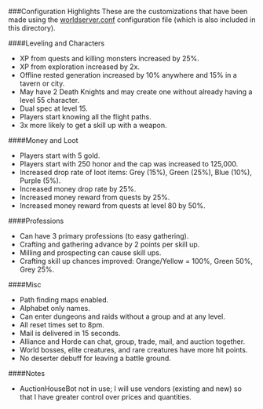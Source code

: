 ###Configuration Highlights
These are the customizations that have been made using the [worldserver.conf](worldserver.conf) configuration file (which is also included in this directory).

####Leveling and Characters
- XP from quests and killing monsters increased by 25%.
- XP from exploration increased by 2x.
- Offline rested generation increased by 10% anywhere and 15% in a tavern or city.
- May have 2 Death Knights and may create one without already having a level 55 character.
- Dual spec at level 15.
- Players start knowing all the flight paths.
- 3x more likely to get a skill up with a weapon.

####Money and Loot
- Players start with 5 gold.
- Players start with 250 honor and the cap was increased to 125,000.
- Increased drop rate of loot items: Grey (15%), Green (25%), Blue (10%), Purple (5%).
- Increased money drop rate by 25%.
- Increased money reward from quests by 25%.
- Increased money reward from quests at level 80 by 50%.

####Professions
- Can have 3 primary professions (to easy gathering).
- Crafting and gathering advance by 2 points per skill up.
- Milling and prospecting can cause skill ups.
- Crafting skill up chances improved: Orange/Yellow = 100%, Green 50%, Grey 25%.

####Misc
- Path finding maps enabled.
- Alphabet only names.
- Can enter dungeons and raids without a group and at any level.
- All reset times set to 8pm.
- Mail is delivered in 15 seconds.
- Alliance and Horde can chat, group, trade, mail, and auction together.
- World bosses, elite creatures, and rare creatures have more hit points.
- No deserter debuff for leaving a battle ground.

####Notes
- AuctionHouseBot not in use; I will use vendors (existing and new) so that I have greater control over prices and quantities.
